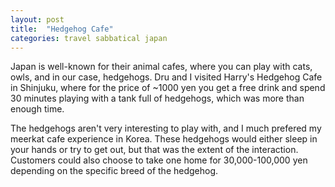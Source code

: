 ```yaml
---
layout: post
title:  "Hedgehog Cafe"
categories: travel sabbatical japan
---
```


Japan is well-known for their animal cafes, where you can play with cats, owls, and in our case, hedgehogs. Dru and I visited Harry's Hedgehog Cafe in Shinjuku, where for the price of ~1000 yen you get a free drink and spend 30 minutes playing with a tank full of hedgehogs, which was more than enough time.

The hedgehogs aren't very interesting to play with, and I much prefered my meerkat cafe experience in Korea. These hedgehogs would either sleep in your hands or try to get out, but that was the extent of the interaction. Customers could also choose to take one home for 30,000-100,000 yen depending on the specific breed of the hedgehog.